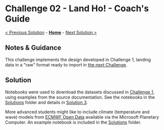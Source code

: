 # Challenge 02 - Land Ho! - Coach's Guide

[< Previous Solution](./Solution-01.md) - **[Home](./README.md)** - [Next Solution >](./Solution-03.md)

## Notes & Guidance

This challenge implements the design developed in Challenge 1, landing data in a "raw" format ready to import in [the next Challenge](./Solution-03.md).

## Solution

Notebooks were used to download the datasets discussed in [Challenge 1](./Solution-01.md), using examples from the source documentation. See the notebooks in the [Solutions](./Solutions) folder and details in [Solution 3](./Solution-03.md).

More advanced students might like to include climate (temperature and wave) models from  [ECMWF Open Data](https://planetarycomputer.microsoft.com/dataset/ecmwf-forecast) available via the Microsoft Planetary Computer. An example notebook is included in the [Solutions](./Solutions) folder.
